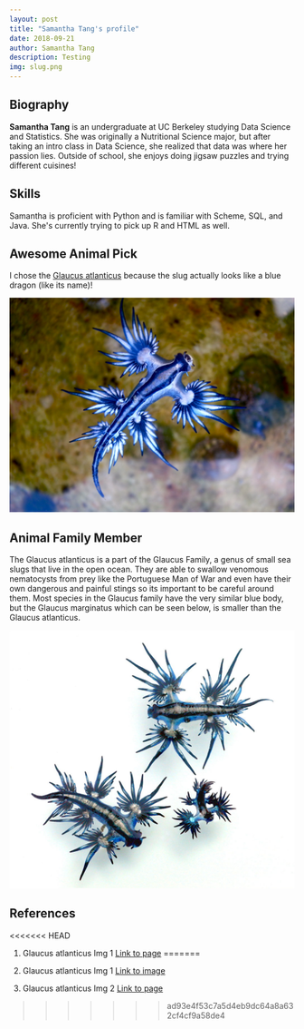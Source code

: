 ```yaml
---
layout: post
title: "Samantha Tang's profile"
date: 2018-09-21
author: Samantha Tang
description: Testing
img: slug.png
---
```


## Biography

**Samantha Tang** is an undergraduate at UC Berkeley studying Data Science and Statistics.
She was originally a Nutritional Science major, but after taking an intro class in Data Science, she realized that data was where her passion lies. Outside of school, she enjoys doing jigsaw puzzles and trying different cuisines!

## Skills

Samantha is proficient with Python and is familiar with Scheme, SQL, and Java. She's currently trying to pick up R and HTML as well.

## Awesome Animal Pick

I chose the [Glaucus atlanticus](https://en.wikipedia.org/wiki/Glaucus_atlanticus) because the slug actually looks like a blue dragon (like its name)!

<center><p><img src="../assets/img/Blue_dragon-glaucus_atlanticus.jpg" alt=""></p></center>

## Animal Family Member

The Glaucus atlanticus is a part of the Glaucus Family, a genus of small sea slugs that live in the open ocean. They are able to swallow venomous nematocysts from prey like the Portuguese Man of War and even have their own dangerous and painful stings so its important to be careful around them. Most species in the Glaucus family have the very similar blue body, but the Glaucus marginatus which can be seen below, is smaller than the Glaucus atlanticus.

<center><p><img src="../assets/img/Glaucilla_marginata_and_galucus_atlantica.jpg" alt=""></p></center>

## References

<<<<<<< HEAD
1. Glaucus atlanticus Img 1 [Link to page](https://en.wikipedia.org/wiki/Glaucus_atlanticus#/media/File:Blue_dragon-glaucus_atlanticus_(8599051974).jpg)
=======
1. Glaucus atlanticus Img 1 [Link to image](https://en.wikipedia.org/wiki/Glaucus_atlanticus#/media/File:Blue_dragon-glaucus_atlanticus_(8599051974).jpg)

2. Glaucus atlanticus Img 2 [Link to page](http://boredomtherapy.com/blue-dragon-sea-slug/)

>>>>>>> ad93e4f53c7a5d4eb9dc64a8a632cf4cf9a58de4
